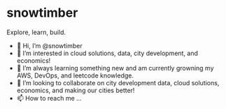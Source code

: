 # snowtimber
 Explore, learn, build.

 - 👋 Hi, I’m @snowtimber
 - 👀 I’m interested in cloud solutions, data, city development, and economics!
 - 🌱 I’m always learning something new and am currently growning my AWS, DevOps, and leetcode knowledge.
 - 💞️ I’m looking to collaborate on city development data, cloud solutions, economics, and making our cities better!
 - 📫 How to reach me ...

 <!---
 MooseEagleShark/MooseEagleShark is a ✨ special ✨ repository because its `README.md` (this file) appears on your GitHub profile.
 You can click the Preview link to take a look at your changes.
 --->
